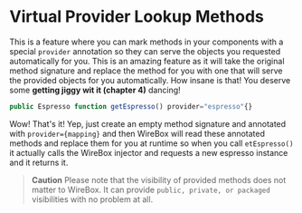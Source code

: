 # Virtual Provider Lookup Methods

This is a feature where you can mark methods in your components with a special `provider` annotation so they can serve the objects you requested automatically for you. This is an amazing feature as it will take the original method signature and replace the method for you with one that will serve the provided objects for you automatically. How insane is that! You deserve some **getting jiggy wit it (chapter 4)** dancing!

```javascript
public Espresso function getEspresso() provider="espresso"{}
```

Wow! That's it! Yep, just create an empty method signature and annotated with `provider={mapping}` and then WireBox will read these annotated methods and replace them for you at runtime so when you call `etEspresso()` it actually calls the WireBox injector and requests a new espresso instance and it returns it.

> **Caution** Please note that the visibility of provided methods does not matter to WireBox. It can provide `public, private, or packaged` visibilities with no problem at all.
